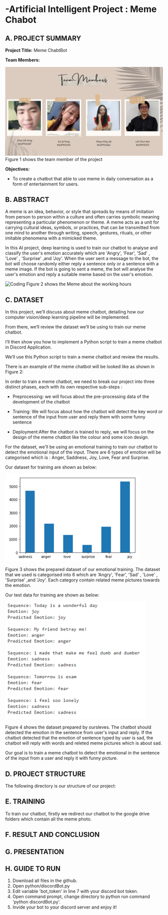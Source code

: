 # -Artificial Intelligent Project : Meme Chabot
## A. PROJECT SUMMARY

**Project Title:** Meme ChabtBot

**Team Members:** 

![Coding](https://github.com/Choo99/Meme-Chatbot/blob/master/Team%20Members.png)
Figure 1 shows the team member of the project

**Objectives:**

- To create a chatbot that able to use meme in daily conversation as a form of entertainment for users.

## B. ABSTRACT
  A meme is an idea, behavior, or style that spreads by means of imitation from person to person within a culture and often carries symbolic meaning representing a particular phenomenon or theme. A meme acts as a unit for carrying cultural ideas, symbols, or practices, that can be transmitted from one mind to another through writing, speech, gestures, rituals, or other imitable phenomena with a mimicked theme.
  
  In this AI project, deep learning is used to train our chatbot to analyse and classify the user's emotion accurately which are 'Angry', 'Fear', 'Sad' , 'Love' , 'Surprise' ,and 'Joy'. When the user sent a message to the bot, the bot will choose randomly either reply a sentence only or a sentence with a meme image. If the bot is going to sent a meme, the bot will analyse the user's emotion and reply a suitable meme based on the user's emotion.
  
![Coding](https://www.todaysparent.com/wp-content/uploads/2017/06/when-your-kid-becomes-a-meme.jpg)
Figure 2 shows the Meme about the working hours

## C. DATASET
In this project, we’ll discuss about meme chatbot, detailing how our computer vision/deep learning pipeline will be implemented.

From there, we’ll review the dataset we’ll be using to train our meme chatbot.

I’ll then show you how to implement a Python script to train a meme chatbot in Discord Application.

We’ll use this Python script to train a meme chatbot and review the results.

There is an example of the meme chatbot will be looked like as shown in Figure 2:

In order to train a meme chatbot, we need to break our project into three distinct phases, each with its own respective sub-steps :

- Preprocessing: we will focus about the pre-processing data of the development of the chatbot

- Training: We will focus about how the chatbot will detect the key word or sentence of the input from user and reply them with some funny sentence 

- Deployment:After the chatbot is trained to reply, we will focus on the design of the meme chatbot like the colour and some icon design.


For the dataset, we'll be using an emotional training to train our chatbot to detect the emotional input of the input. There are 6 types of emotion will be categorised which is : Anger, Saddness, Joy, Love, Fear and Surprise.

Our dataset for training are shown as below:

![Coding](https://github.com/Choo99/Meme-Chatbot/blob/master/dataset.png)

Figure 3 shows the prepared dataset of our emotional training.
The dataset that we used is categorised into 6 which are 'Angry', 'Fear', 'Sad' , 'Love' , 'Surprise' ,and 'Joy'. Each category contain related meme pictures towards the emotion. 

Our test data for training are shown as below:

![Coding](https://github.com/Choo99/Meme-Chatbot/blob/master/test%20data.PNG)

Figure 4 shows the dataset prepared by oursleves.
The chatbot should detected the emotion in the sentence from user's input and reply. If the chatbot detected that the emotion of sentence typed by user is sad, the chatbot will reply with words and releted meme pictures which is about sad. 


Our goal is to train a meme chatbot to detect the emotional in the sentence of the input from a user and reply it with funny picture.

## D. PROJECT STRUCTURE

The following directory is our structure of our project:


## E. TRAINING
To train our chatbot, firstly we redirect our chatbot to the google drive folders which contain all the meme photo.



## F.  RESULT AND CONCLUSION


## G.  PRESENTATION

## H.  GUIDE TO RUN
1. Download all files in the github.
2. Open python/discordBot.py
3. Edit variable 'bot_token' in line 7 with your discord bot token.
4. Open command prompt, change directory to python run command 'python discordBot.py'.
5. Invide your bot to your discord server and enjoy it!

